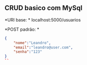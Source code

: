 ## CRUD basico com MySql

*URI base: * localhost:5000/usuarios


*POST padrão: *

``` json
{
	"nome":"Leandro",
	"email":"leandro@user.com",
	"senha":"123"
}
``